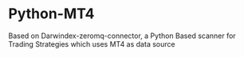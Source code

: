 # Python-MT4
Based on Darwindex-zeromq-connector, a Python Based scanner for Trading Strategies which uses MT4 as data source
